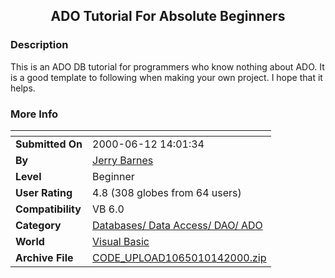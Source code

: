 ﻿<div align="center">

## ADO Tutorial For Absolute Beginners


</div>

### Description

This is an ADO DB tutorial for programmers who know nothing about ADO. It is a good template to following when making your own project. I hope that it helps.
 
### More Info
 


<span>             |<span>
---                |---
**Submitted On**   |2000-06-12 14:01:34
**By**             |[Jerry Barnes](https://github.com/Planet-Source-Code/PSCIndex/blob/master/ByAuthor/jerry-barnes.md)
**Level**          |Beginner
**User Rating**    |4.8 (308 globes from 64 users)
**Compatibility**  |VB 6\.0
**Category**       |[Databases/ Data Access/ DAO/ ADO](https://github.com/Planet-Source-Code/PSCIndex/blob/master/ByCategory/databases-data-access-dao-ado__1-6.md)
**World**          |[Visual Basic](https://github.com/Planet-Source-Code/PSCIndex/blob/master/ByWorld/visual-basic.md)
**Archive File**   |[CODE\_UPLOAD1065010142000\.zip](https://github.com/Planet-Source-Code/jerry-barnes-ado-tutorial-for-absolute-beginners__1-12050/archive/master.zip)








